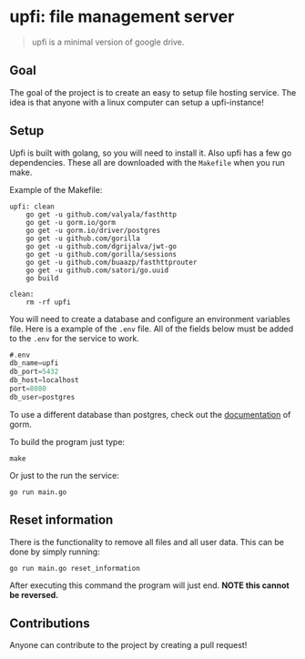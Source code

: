 # upfi: file management server

> upfi is a minimal version of google drive.

## Goal

The goal of the project is to create an easy to setup file hosting service. The idea is that anyone with a linux computer can setup a upfi-instance!

## Setup

Upfi is built with golang, so you will need to install it. Also upfi has a few go dependencies. These all are downloaded with the `Makefile` when you run make.

Example of the Makefile:

```
upfi: clean
	go get -u github.com/valyala/fasthttp
	go get -u gorm.io/gorm
	go get -u gorm.io/driver/postgres
	go get -u github.com/gorilla
	go get -u github.com/dgrijalva/jwt-go
	go get -u github.com/gorilla/sessions
	go get -u github.com/buaazp/fasthttprouter
	go get -u github.com/satori/go.uuid
	go build

clean:
	rm -rf upfi
```

You will need to create a database and configure an environment variables file. Here is a example of the `.env` file. All of the fields below must be added to the `.env` for the service to work.

```go
#.env
db_name=upfi
db_port=5432
db_host=localhost
port=8080
db_user=postgres
```

To use a different database than postgres, check out the [documentation](https://gorm.io/docs/connecting_to_the_database.html) of gorm.

To build the program just type:

```
make
```

Or just to the run the service:

```
go run main.go
```

## Reset information

There is the functionality to remove all files and all user data. This can be done by simply running:

```
go run main.go reset_information
```

After executing this command the program will just end. **NOTE this cannot be reversed.**

## Contributions

Anyone can contribute to the project by creating a pull request!
